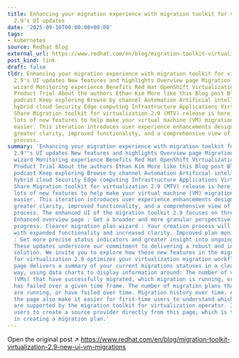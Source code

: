 ```yaml
---
title: Enhancing your migration experience with migration toolkit for virtualization
  2.9's UI updates
date: '2025-09-10T00:00:00+00:00'
tags:
- kubernetes
source: Redhat Blog
external_url: https://www.redhat.com/en/blog/migration-toolkit-virtualization-2.9-new-ui-vm-migrations
post_kind: link
draft: false
tldr: Enhancing your migration experience with migration toolkit for virtualization
  2.9's UI updates New features and highlights Overview page Migration plan creation
  wizard Monitoring experience Benefits Red Hat OpenShift Virtualization Engine |
  Product Trial About the authors Ethan Kim More like this Blog post Blog post Original
  podcast Keep exploring Browse by channel Automation Artificial intelligence Open
  hybrid cloud Security Edge computing Infrastructure Applications Virtualization
  Share Migration toolkit for virtualization 2.9 (MTV) release is here, and brings
  lots of new features to help make your virtual machine (VM) migration experience
  easier. This iteration introduces user experience enhancements designed to provide
  greater clarity, improved functionality, and a comprehensive view of your migration
  process.
summary: 'Enhancing your migration experience with migration toolkit for virtualization
  2.9''s UI updates New features and highlights Overview page Migration plan creation
  wizard Monitoring experience Benefits Red Hat OpenShift Virtualization Engine |
  Product Trial About the authors Ethan Kim More like this Blog post Blog post Original
  podcast Keep exploring Browse by channel Automation Artificial intelligence Open
  hybrid cloud Security Edge computing Infrastructure Applications Virtualization
  Share Migration toolkit for virtualization 2.9 (MTV) release is here, and brings
  lots of new features to help make your virtual machine (VM) migration experience
  easier. This iteration introduces user experience enhancements designed to provide
  greater clarity, improved functionality, and a comprehensive view of your migration
  process. The enhanced UI of the migration toolkit 2.9 focuses on three pivotal areas:
  Enhanced overview page : Get a broader and more granular perspective on your migration
  progress. Clearer migration plan wizard : Your creation process will be smoother
  with expanded functionality and increased clarity. Improved plan monitoring experience
  : Get more precise status indicators and greater insight into ongoing migrations.
  These updates underscore our commitment to delivering a robust and intuitive migration
  solution. We invite you to explore how these new features in the migration toolkit
  for virtualization 2.9 optimizes your virtualization migration workflows. The overview
  page delivers a summary of your current migrations statuses in a clear and measurable
  way, using data charts to display information around: The number of virtual machines
  (VMs) that have successfully migrated, which migration is running, or which migration
  has failed over a given time frame. The number of migration plans that have succeeded,
  are running, or have failed over time. Migration history over time. Additions to
  the page also make it easier for first-time users to understand which source providers
  are supported by the migration toolkit for virtualization operator. It also allows
  users to create a source provider directly from this page, which is the first step
  in creating a migration plan.'
---
```

Open the original post ↗ https://www.redhat.com/en/blog/migration-toolkit-virtualization-2.9-new-ui-vm-migrations
